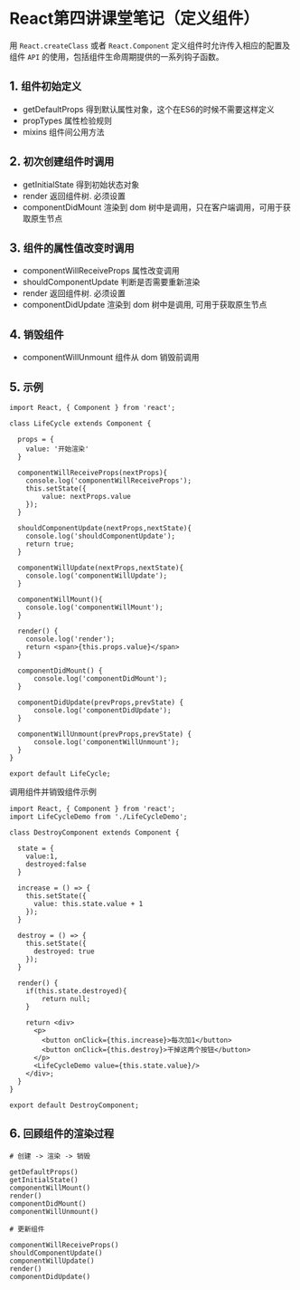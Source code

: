 # React第四讲课堂笔记（定义组件）

用 `React.createClass` 或者 `React.Component` 定义组件时允许传入相应的配置及组件 `API` 的使用，包括组件生命周期提供的一系列钩子函数。

## 1. `组件初始定义`

- getDefaultProps 得到默认属性对象，这个在ES6的时候不需要这样定义
- propTypes 属性检验规则
- mixins 组件间公用方法


## 2. `初次创建组件时调用`

- getInitialState 得到初始状态对象
- render 返回组件树. 必须设置
- componentDidMount 渲染到 dom 树中是调用，只在客户端调用，可用于获取原生节点

## 3. `组件的属性值改变时调用`

- componentWillReceiveProps 属性改变调用
- shouldComponentUpdate 判断是否需要重新渲染
- render 返回组件树. 必须设置
- componentDidUpdate 渲染到 dom 树中是调用, 可用于获取原生节点

## 4. `销毁组件`
- componentWillUnmount 组件从 dom 销毁前调用

## 5. `示例`

```
import React, { Component } from 'react';

class LifeCycle extends Component {

  props = {
    value: '开始渲染'
  }

  componentWillReceiveProps(nextProps){
    console.log('componentWillReceiveProps');
    this.setState({
        value: nextProps.value
    });
  }

  shouldComponentUpdate(nextProps,nextState){
    console.log('shouldComponentUpdate');
    return true;
  }

  componentWillUpdate(nextProps,nextState){
    console.log('componentWillUpdate');
  }

  componentWillMount(){
    console.log('componentWillMount');
  }

  render() {
    console.log('render');
    return <span>{this.props.value}</span>
  }

  componentDidMount() {
      console.log('componentDidMount');
  }

  componentDidUpdate(prevProps,prevState) {
      console.log('componentDidUpdate');
  }

  componentWillUnmount(prevProps,prevState) {
      console.log('componentWillUnmount');
  }
}

export default LifeCycle;

```

调用组件并销毁组件示例
```
import React, { Component } from 'react';
import LifeCycleDemo from './LifeCycleDemo';

class DestroyComponent extends Component {

  state = {
    value:1,
    destroyed:false
  }

  increase = () => {
    this.setState({
      value: this.state.value + 1
    });
  }

  destroy = () => {
    this.setState({
      destroyed: true
    });
  }

  render() {
    if(this.state.destroyed){
        return null;
    }

    return <div>
      <p>
        <button onClick={this.increase}>每次加1</button>
        <button onClick={this.destroy}>干掉这两个按钮</button>
      </p>
      <LifeCycleDemo value={this.state.value}/>
    </div>;
  }
}

export default DestroyComponent;

```

## 6. `回顾组件的渲染过程`
```
# 创建 -> 渲染 -> 销毁

getDefaultProps()
getInitialState()
componentWillMount()
render()
componentDidMount()
componentWillUnmount()

# 更新组件

componentWillReceiveProps()
shouldComponentUpdate()
componentWillUpdate()
render()
componentDidUpdate()
```
